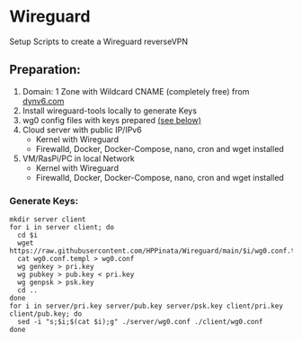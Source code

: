 # Wireguard
Setup Scripts to create a Wireguard reverseVPN

## Preparation:
  1. Domain: 1 Zone with Wildcard CNAME (completely free) from [dynv6.com](https://dynv6.com)
  2. Install wireguard-tools locally to generate Keys
  3. wg0 config files with keys prepared [(see below)](https://github.com/HPPinata/Wireguard//main/README.md#generate-keys)
  4. Cloud server with public IP/IPv6
       - Kernel with Wireguard
       - Firewalld, Docker, Docker-Compose, nano, cron and wget installed
  5. VM/RasPi/PC in local Network
       - Kernel with Wireguard
       - Firewalld, Docker, Docker-Compose, nano, cron and wget installed

### Generate Keys:
```
mkdir server client
for i in server client; do
  cd $i
  wget https://raw.githubusercontent.com/HPPinata/Wireguard/main/$i/wg0.conf.templ
  cat wg0.conf.templ > wg0.conf
  wg genkey > pri.key
  wg pubkey > pub.key < pri.key
  wg genpsk > psk.key
  cd ..
done
for i in server/pri.key server/pub.key server/psk.key client/pri.key client/pub.key; do
  sed -i "s;$i;$(cat $i);g" ./server/wg0.conf ./client/wg0.conf
done
```
